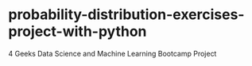 # probability-distribution-exercises-project-with-python
4 Geeks Data Science and Machine Learning Bootcamp Project
